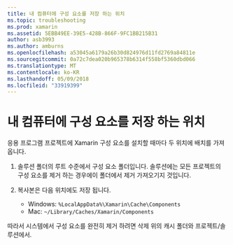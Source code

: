 ```yaml
---
title: 내 컴퓨터에 구성 요소를 저장 하는 위치
ms.topic: troubleshooting
ms.prod: xamarin
ms.assetid: 5EBB49EE-39E5-428B-866F-9FC1BB215B31
author: asb3993
ms.author: amburns
ms.openlocfilehash: a53045a6179a26b30d824976d11fd2769a84811e
ms.sourcegitcommit: 0a72c7dea020b965378b6314f558bf5360dbd066
ms.translationtype: MT
ms.contentlocale: ko-KR
ms.lasthandoff: 05/09/2018
ms.locfileid: "33919399"
---
```

# <a name="where-are-the-components-stored-on-my-machine"></a>내 컴퓨터에 구성 요소를 저장 하는 위치

응용 프로그램 프로젝트에 Xamarin 구성 요소를 설치할 때마다 두 위치에 배치를 가져옵니다.

1. 솔루션 폴더의 루트 수준에서 구성 요소 폴더입니다. 솔루션에는 모든 프로젝트의 구성 요소를 제거 하는 경우에이 폴더에서 제거 가져오기지 것입니다.

2. 복사본은 다음 위치에도 저장 됩니다.
    - Windows: `%LocalAppData%\Xamarin\Cache\Components`
    - Mac: `~/Library/Caches/Xamarin/Components`

따라서 시스템에서 구성 요소를 완전히 제거 하려면 삭제 위의 캐시 폴더와 프로젝트/솔루션에서.
